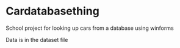 # Cardatabasething
School project for looking up cars from a database using winforms

Data is in the dataset file
